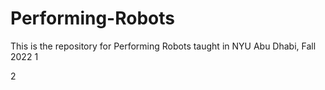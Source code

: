 # Performing-Robots
This is the repository for Performing Robots taught in NYU Abu Dhabi, Fall 2022
1

2
